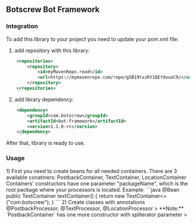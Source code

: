 <h2>Botscrew Bot Framework </h2>
<h3>Integration</h3>

To add this library to your project you need to update your pom.xml file:

1) add repository with this library:
```xml
	<repositories>
        <repository>
            <id>myMavenRepo.read</id>
            <url>https://mymavenrepo.com/repo/gSB19txzRY1QEt9uuoC9/</url>
        </repository>
    </repositories>
```

2) add library dependency:
```xml
    <dependency>
		<groupId>com.botscrew</groupId>
		<artifactId>bot-framework</artifactId>
		<version>1.1.0-rc</version>
	</dependency>
```

After that, library is ready to use.

<h3>Usage</h3>
1) First you need to create beans for all needed containers. 
There are 3 available conatiners: PostbackContainer, TextContainer, LocationContainer
Containers' constructors have one parameter "packageName", which is the root package where your processors is located.
Example:
```java
	@Bean
	public TextContainer<User> textContainer() {
		return new TextContainer<>("com.botscrew");
	}
```
2) Create classes with annotations @PostbackProcessor, @TextProcessor, @LocationProcessor
> **Note:**
   `PostbackContainer` has one more constructor with spliterator parameter
>
